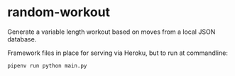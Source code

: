 # random-workout
Generate a variable length workout based on moves from a local JSON database.

Framework files in place for serving via Heroku, but to run at commandline:

`pipenv run python main.py`
